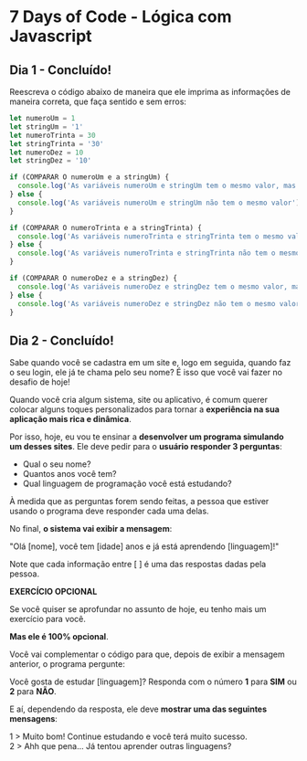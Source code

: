 # 7 Days of Code - Lógica com Javascript

## Dia 1 - Concluído!
Reescreva o código abaixo de maneira que ele imprima as informações de maneira correta, que faça sentido e sem erros:

```javascript
let numeroUm = 1
let stringUm = '1'
let numeroTrinta = 30
let stringTrinta = '30'
let numeroDez = 10
let stringDez = '10'

if (COMPARAR O numeroUm e a stringUm) {
  console.log('As variáveis numeroUm e stringUm tem o mesmo valor, mas tipos diferentes')
} else {
  console.log('As variáveis numeroUm e stringUm não tem o mesmo valor')
}

if (COMPARAR O numeroTrinta e a stringTrinta) {
  console.log('As variáveis numeroTrinta e stringTrinta tem o mesmo valor e mesmo tipo')
} else {
  console.log('As variáveis numeroTrinta e stringTrinta não tem o mesmo tipo')
}

if (COMPARAR O numeroDez e a stringDez) {
  console.log('As variáveis numeroDez e stringDez tem o mesmo valor, mas tipos diferentes')
} else {
  console.log('As variáveis numeroDez e stringDez não tem o mesmo valor')
}
```

## Dia 2 - Concluído!
Sabe quando você se cadastra em um site e, logo em seguida, quando faz o seu login, ele já te chama pelo seu nome? É isso que você vai fazer no desafio de hoje!

Quando você cria algum sistema, site ou aplicativo, é comum querer colocar alguns toques personalizados para tornar a **experiência na sua aplicação mais rica e dinâmica**.

Por isso, hoje, eu vou te ensinar a **desenvolver um programa simulando um desses sites**. Ele deve pedir para o **usuário responder 3 perguntas**:

- Qual o seu nome?
- Quantos anos você tem?
- Qual linguagem de programação você está estudando?

À medida que as perguntas forem sendo feitas, a pessoa que estiver usando o programa deve responder cada uma delas.

No final, **o sistema vai exibir a mensagem**:

"Olá [nome], você tem [idade] anos e já está aprendendo [linguagem]!"

Note que cada informação entre [ ] é uma das respostas dadas pela pessoa. 


**EXERCÍCIO OPCIONAL**


Se você quiser se aprofundar no assunto de hoje, eu tenho mais um exercício para você.

**Mas ele é 100% opcional**.

Você vai complementar o código para que, depois de exibir a mensagem anterior, o programa pergunte:

Você gosta de estudar [linguagem]? Responda com o número **1** para **SIM** ou **2** para **NÃO**.

E aí, dependendo da resposta, ele deve **mostrar uma das seguintes mensagens**:

1 > Muito bom! Continue estudando e você terá muito sucesso.<br>
2 > Ahh que pena... Já tentou aprender outras linguagens?